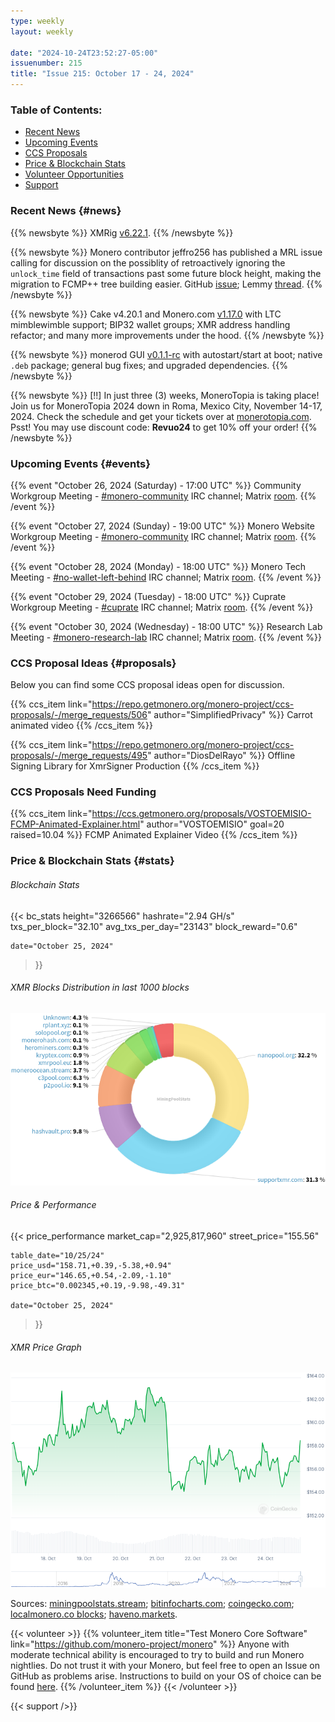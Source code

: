 ```yaml
---
type: weekly
layout: weekly

date: "2024-10-24T23:52:27-05:00"
issuenumber: 215
title: "Issue 215: October 17 - 24, 2024"
---
```


### Table of Contents:

- [Recent News](#news)
- [Upcoming Events](#events)
- [CCS Proposals](#proposals)
- [Price & Blockchain Stats](#stats)
- [Volunteer Opportunities](#volunteer)
- [Support](#support)

### Recent News {#news}

{{% newsbyte %}}
XMRig [v6.22.1](https://github.com/xmrig/xmrig/releases/tag/v6.22.1).
{{% /newsbyte %}}

{{% newsbyte %}}
Monero contributor jeffro256 has published a MRL issue calling for discussion on the possiblity of retroactively ignoring the `unlock_time` field of transactions past some future block height, making the migration to FCMP++ tree building easier. GitHub [issue](https://github.com/monero-project/research-lab/issues/125); Lemmy [thread](https://monero.town/post/4726596).
{{% /newsbyte %}}

{{% newsbyte %}}
Cake v4.20.1 and Monero.com [v1.17.0](https://github.com/cake-tech/cake_wallet/releases/tag/v4.20.0) with LTC mimblewimble support; BIP32 wallet groups; XMR address handling refactor; and many more improvements under the hood.
{{% /newsbyte %}}

{{% newsbyte %}}
monerod GUI [v0.1.1-rc](https://github.com/everoddandeven/monerod-gui/releases/tag/v0.1.1-rc) with autostart/start at boot; native `.deb` package; general bug fixes; and upgraded dependencies.
{{% /newsbyte %}}

{{% newsbyte %}}
[!!] In just three (3) weeks, MoneroTopia is taking place! Join us for MoneroTopia 2024 down in Roma, Mexico City, November 14-17, 2024. Check the schedule and get your tickets over at [monerotopia.com](https://monerotopia.com/). Psst! You may use discount code: **Revuo24** to get 10% off your order!
{{% /newsbyte %}}

### Upcoming Events {#events}

{{% event "October 26, 2024 (Saturday) - 17:00 UTC" %}}
Community Workgroup Meeting - [#monero-community](irc://irc.libera.chat/#monero-community) IRC channel; Matrix [room](https://matrix.to/#/#monero-community:monero.social).
{{% /event %}}

{{% event "October 27, 2024 (Sunday) - 19:00 UTC" %}}
Monero Website Workgroup Meeting - [#monero-community](irc://irc.libera.chat/#monero-community) IRC channel; Matrix [room](https://matrix.to/#/#monero-community:monero.social).
{{% /event %}}

{{% event "October 28, 2024 (Monday) - 18:00 UTC" %}}
Monero Tech Meeting - [#no-wallet-left-behind](irc://irc.libera.chat/#no-wallet-left-behind) IRC channel; Matrix [room](https://matrix.to/#/#no-wallet-left-behind:monero.social).
{{% /event %}}

{{% event "October 29, 2024 (Tuesday) - 18:00 UTC" %}}
Cuprate Workgroup Meeting - [#cuprate](irc://irc.libera.chat/#cuprate) IRC channel; Matrix [room](https://matrix.to/#/#cuprate:monero.social).
{{% /event %}}

{{% event "October 30, 2024 (Wednesday) - 18:00 UTC" %}}
Research Lab Meeting - [#monero-research-lab](irc://irc.libera.chat/#monero-research-lab) IRC channel; Matrix [room](https://matrix.to/#/#monero-research-lab:monero.social).
{{% /event %}}

### CCS Proposal Ideas {#proposals}

Below you can find some CCS proposal ideas open for discussion.

{{% ccs_item link="https://repo.getmonero.org/monero-project/ccs-proposals/-/merge_requests/506" author="SimplifiedPrivacy" %}}
Carrot animated video
{{% /ccs_item %}}

{{% ccs_item link="https://repo.getmonero.org/monero-project/ccs-proposals/-/merge_requests/495" author="DiosDelRayo" %}}
Offline Signing Library for XmrSigner Production
{{% /ccs_item %}}

### CCS Proposals Need Funding

{{% ccs_item link="https://ccs.getmonero.org/proposals/VOSTOEMISIO-FCMP-Animated-Explainer.html" author="VOSTOEMISIO" goal=20 raised=10.04 %}}
FCMP Animated Explainer Video
{{% /ccs_item %}}

### Price & Blockchain Stats {#stats}

###### Blockchain Stats

{{< bc_stats
	height="3266566"
	hashrate="2.94 GH/s"
	txs_per_block="32.10"
	avg_txs_per_day="23143"
	block_reward="0.6"

	date="October 25, 2024"
>}}

###### XMR Blocks Distribution in last 1000 blocks

![Hashrate Pool Distribution Pie Chart](./hash.png)

###### Price & Performance

{{< price_performance
	market_cap="2,925,817,960"
	street_price="155.56"

	table_date="10/25/24"
	price_usd="158.71,+0.39,-5.38,+0.94"
	price_eur="146.65,+0.54,-2.09,-1.10"
	price_btc="0.002345,+0.19,-9.98,-49.31"

	date="October 25, 2024"
>}}

###### XMR Price Graph

![XMR Price Graph](./price.png)

Sources: [miningpoolstats.stream](https://miningpoolstats.stream/monero); [bitinfocharts.com](https://bitinfocharts.com/monero/); [coingecko.com](https://www.coingecko.com/en/coins/monero); [localmonero.co blocks](https://localmonero.co/blocks); [haveno.markets](https://haveno.markets/).

{{< volunteer >}}
{{% volunteer_item title="Test Monero Core Software" link="https://github.com/monero-project/monero" %}}
Anyone with moderate technical ability is encouraged to try to build and run Monero nightlies. Do not trust it with your Monero, but feel free to open an Issue on GitHub as problems arise. Instructions to build on your OS of choice can be found [here](https://github.com/monero-project/monero#compiling-monero-from-source). 
{{% /volunteer_item %}}
{{< /volunteer >}}

{{< support />}}
